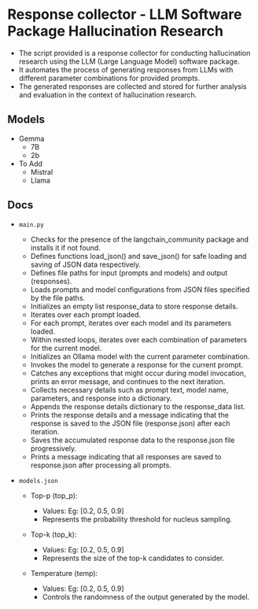 # Response collector - LLM Software Package Hallucination Research
- The script provided is a response collector for conducting hallucination research using the LLM (Large Language Model) software package.
- It automates the process of generating responses from LLMs with different parameter combinations for provided prompts.
- The generated responses are collected and stored for further analysis and evaluation in the context of hallucination research.

## Models
- Gemma
    - 7B
    - 2b
- To Add
    - Mistral 
    - Llama

## Docs
- `main.py`
    - Checks for the presence of the langchain_community package and installs it if not found.
    - Defines functions load_json() and save_json() for safe loading and saving of JSON data respectively.
    - Defines file paths for input (prompts and models) and output (responses).
    - Loads prompts and model configurations from JSON files specified by the file paths.
    - Initializes an empty list response_data to store response details.
    - Iterates over each prompt loaded.
    - For each prompt, iterates over each model and its parameters loaded.
    - Within nested loops, iterates over each combination of parameters for the current model.
    - Initializes an Ollama model with the current parameter combination.
    - Invokes the model to generate a response for the current prompt.
    - Catches any exceptions that might occur during model invocation, prints an error message, and continues to the next iteration.
    - Collects necessary details such as prompt text, model name, parameters, and response into a dictionary.
    - Appends the response details dictionary to the response_data list.
    - Prints the response details and a message indicating that the response is saved to the JSON file (response.json) after each iteration.
    - Saves the accumulated response data to the response.json file progressively.
    - Prints a message indicating that all responses are saved to response.json after processing all prompts.

- `models.json`
    - Top-p (top_p):
        - Values: Eg: [0.2, 0.5, 0.9]
        - Represents the probability threshold for nucleus sampling.

    - Top-k (top_k):
        - Values: Eg: [0.2, 0.5, 0.9]
        - Represents the size of the top-k candidates to consider.

    - Temperature (temp):
        - Values: Eg: [0.2, 0.5, 0.9]
        - Controls the randomness of the output generated by the model.

